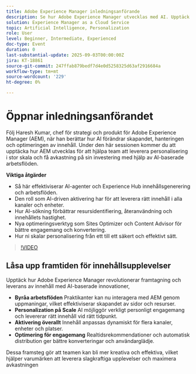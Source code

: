 ```yaml
---
title: Adobe Experience Manager inledningsanförande
description: Se hur Adobe Experience Manager utvecklas med AI. Upptäck autentiska arbetsflöden, AI-sökning, personalisering i stor skala och smartare innehållsoptimering.
solution: Experience Manager as a Cloud Service
topic: Artificial Intelligence, Personalization
role: User
level: Beginner, Intermediate, Experienced
doc-type: Event
duration: 0
last-substantial-update: 2025-09-03T00:00:00Z
jira: KT-18861
source-git-commit: 247ffab879bedf7d4e0d5258325d63af2916684a
workflow-type: tm+mt
source-wordcount: '229'
ht-degree: 0%

---
```



# Öppnar inledningsanförandet

Följ Haresh Kumar, chef för strategi och produkt för Adobe Experience Manager (AEM), när han berättar hur AI förändrar skapandet, hanteringen och optimeringen av innehåll. Under den här sessionen kommer du att upptäcka hur AEM utvecklas för att hjälpa team att leverera personalisering i stor skala och få avkastning på sin investering med hjälp av AI-baserade arbetsflöden.

**Viktiga åtgärder**

* Så här effektiviserar AI-agenter och Experience Hub innehållsgenerering och arbetsflöden.
* Den roll som AI-driven aktivering har för att leverera rätt innehåll i alla kanaler och enheter.
* Hur AI-sökning förbättrar resursidentifiering, återanvändning och innehållets hastighet.
* Nya optimeringsverktyg som Sites Optimizer och Content Advisor för bättre engagemang och konvertering.
* Hur ni skalar personalisering från ett till ett säkert och effektivt sätt.

>[!VIDEO](https://video.tv.adobe.com/v/3471386/?learn=on&enablevpops)


## Låsa upp framtiden för innehållsupplevelser

Upptäck hur Adobe Experience Manager revolutionerar framtagning och leverans av innehåll med AI-baserade innovationer,

* **Byråa arbetsflöden** Praktikanter kan nu interagera med AEM genom uppmaningar, vilket effektiviserar skapandet av sidor och resurser.
* **Personalization på Scale** AI möjliggör verkligt personligt engagemang och levererar rätt innehåll vid rätt tidpunkt.
* **Aktivering överallt** Innehåll anpassas dynamiskt för flera kanaler, enheter och platser.
* **Optimering för engagemang** Realtidsrekommendationer och automatisk distribution ger bättre konverteringar och användarglädje.

Dessa framsteg gör att teamen kan bli mer kreativa och effektiva, vilket hjälper varumärken att leverera slagkraftiga upplevelser och maximera avkastningen

